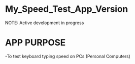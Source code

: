 # My_Speed_Test_App_Version

NOTE:
Active development in progress

# APP PURPOSE
-To test keyboard typing speed on PCs (Personal Computers)

# 
